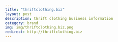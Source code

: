 ```yaml
---
title: "thriftclothing.biz"
layout: post
description: thrift clothing business information
category: brand
img: img/thriftclothing.biz.png
redirect: http://thriftclothing.biz
---
```


